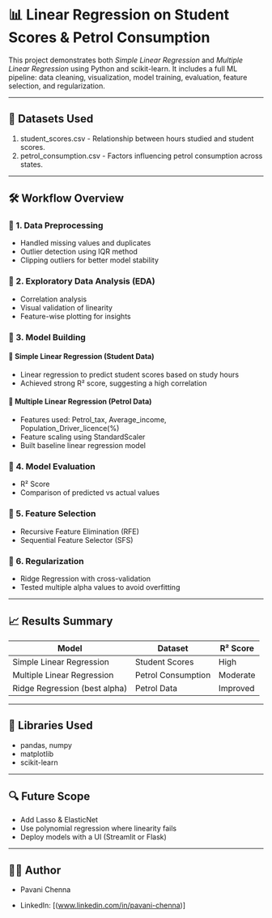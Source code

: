 # 📊 Linear Regression on Student Scores & Petrol Consumption

This project demonstrates both *Simple Linear Regression* and *Multiple Linear Regression* using Python and scikit-learn. It includes a full ML pipeline: data cleaning, visualization, model training, evaluation, feature selection, and regularization.

---

## 📁 Datasets Used

1. student_scores.csv - Relationship between hours studied and student scores.
2. petrol_consumption.csv - Factors influencing petrol consumption across states.

---

## 🛠 Workflow Overview

### 🔹 1. Data Preprocessing
- Handled missing values and duplicates
- Outlier detection using IQR method
- Clipping outliers for better model stability

### 🔹 2. Exploratory Data Analysis (EDA)
- Correlation analysis
- Visual validation of linearity
- Feature-wise plotting for insights

### 🔹 3. Model Building

#### 🧮 Simple Linear Regression (Student Data)
- Linear regression to predict student scores based on study hours
- Achieved strong R² score, suggesting a high correlation

#### 🧮 Multiple Linear Regression (Petrol Data)
- Features used: Petrol_tax, Average_income, Population_Driver_licence(%)
- Feature scaling using StandardScaler
- Built baseline linear regression model

### 🔹 4. Model Evaluation
- R² Score
- Comparison of predicted vs actual values

### 🔹 5. Feature Selection
- Recursive Feature Elimination (RFE)
- Sequential Feature Selector (SFS)

### 🔹 6. Regularization
- Ridge Regression with cross-validation
- Tested multiple alpha values to avoid overfitting

---

## 📈 Results Summary

| Model                  | Dataset              | R² Score |
|-----------------------|----------------------|----------|
| Simple Linear Regression | Student Scores       | High     |
| Multiple Linear Regression | Petrol Consumption | Moderate |
| Ridge Regression (best alpha) | Petrol Data | Improved |

---

## 🧰 Libraries Used

- pandas, numpy
- matplotlib
- scikit-learn

---

## 🔍 Future Scope

- Add Lasso & ElasticNet
- Use polynomial regression where linearity fails
- Deploy models with a UI (Streamlit or Flask)

---

## 👨‍💻 Author

- Pavani Chenna

- LinkedIn: [(www.linkedin.com/in/pavani-chenna)]
